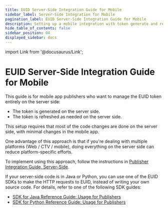 ```yaml
---
title: EUID Server-Side Integration Guide for Mobile
sidebar_label: Server-Side Integration for Mobile
pagination_label: EUID Server-Side Integration Guide for Mobile
description: Setting up a mobile integration with token generate and refresh both on the server side.
hide_table_of_contents: false
sidebar_position: 04
displayed_sidebar: docs
---
```


import Link from '@docusaurus/Link';

# EUID Server-Side Integration Guide for Mobile

This guide is for mobile app publishers who want to manage the EUID token entirely on the server side:

- The token is generated on the server side.
- The token is refreshed as needed on the server side.

This setup requires that most of the code changes are done on the server side, with minimal changes in the mobile app.

One advantage of this approach is that if you're dealing with multiple platforms (Web / CTV / mobile), doing everything on the server side can reduce platform-specific efforts.

To implement using this approach, follow the instructions in [Publisher Integration Guide, Server-Side](integration-publisher-server-side.md).

If your server-side code is in Java or Python, you can use one of the EUID SDKs to make the HTTP requests to EUID, instead of writing your own source code. For details, refer to one of the following SDK guides:

- [SDK for Java Reference Guide: Usage for Publishers](../sdks/sdk-ref-java.md#usage-for-publishers)
- [SDK for Python Reference Guide: Usage for Publishers](../sdks/sdk-ref-python.md#usage-for-publishers)
